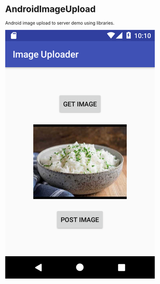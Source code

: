 # AndroidImageUpload
Android image upload to server demo using libraries.

![Screenshot](https://github.com/fida1989/AndroidImageUpload/blob/master/Screenshot_1502727016.png)